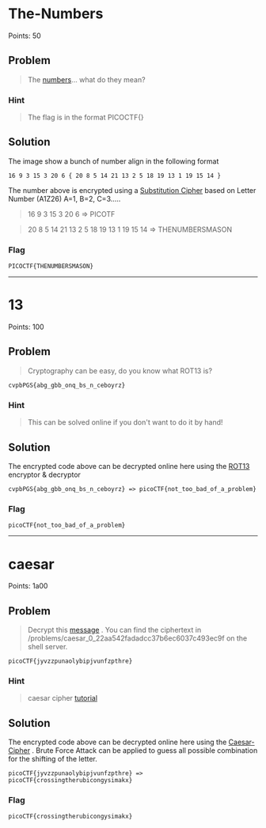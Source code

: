 # The-Numbers
Points: 50

## Problem
>The [numbers](https://2019shell1.picoctf.com/static/eb3589c566dd3f809908053460acb817/the_numbers.png)... what do they mean?

### Hint
>The flag is in the format PICOCTF{}

## Solution
The image show a bunch of number align in the following format 
```
16 9 3 15 3 20 6 { 20 8 5 14 21 13 2 5 18 19 13 1 19 15 14 } 
```
The number above is encrypted using a [Substitution Cipher](https://www.dcode.fr/letter-number-cipher) based on Letter Number (A1Z26) A=1, B=2, C=3.....

>16 9 3 15 3 20 6 => PICOTF

>20 8 5 14 21 13 2 5 18 19 13 1 19 15 14 => THENUMBERSMASON

### Flag
`PICOCTF{THENUMBERSMASON}`

- - -

# 13 
Points: 100

## Problem
>Cryptography can be easy, do you know what ROT13 is? 

```
cvpbPGS{abg_gbb_onq_bs_n_ceboyrz}
````

### Hint
>This can be solved online if you don't want to do it by hand!

## Solution
The encrypted code above can be decrypted online here using the [ROT13](https://www.dcode.fr/rot-13-cipher) encryptor & decryptor
```
cvpbPGS{abg_gbb_onq_bs_n_ceboyrz} => picoCTF{not_too_bad_of_a_problem}
````

### Flag
`picoCTF{not_too_bad_of_a_problem}`

- - - 

# caesar 
Points: 1a00

## Problem
>Decrypt this [message](https://2019shell1.picoctf.com/static/48df1c1cea3578bb350dd089a9f0bc10/ciphertext) . You can find the ciphertext in /problems/caesar_0_22aa542fadadcc37b6ec6037c493ec9f on the shell server.

```
picoCTF{jyvzzpunaolybipjvunfzpthre}
````

### Hint
>caesar cipher [tutorial](https://learncryptography.com/classical-encryption/caesar-cipher)

## Solution
The encrypted code above can be decrypted online here using the [Caesar-Cipher](https://www.dcode.fr/caesar-cipher) . Brute Force Attack can be applied to guess all possible combination for the shifting of the letter.

```
picoCTF{jyvzzpunaolybipjvunfzpthre} => picoCTF{crossingtherubicongysimakx}
````

### Flag
`picoCTF{crossingtherubicongysimakx}`
